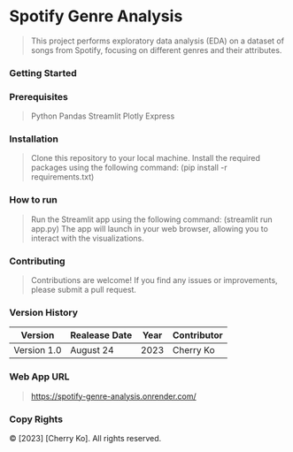 # Spotify Genre Analysis
> This project performs exploratory data analysis (EDA) on a dataset of songs from Spotify, focusing on different genres and their attributes.


### Getting Started

### Prerequisites
> Python 
> Pandas 
> Streamlit 
> Plotly Express 

### Installation
> Clone this repository to your local machine.
> Install the required packages using the following command: (pip install -r requirements.txt)


### How to run
> Run the Streamlit app using the following command: (streamlit run app.py)
> The app will launch in your web browser, allowing you to interact with the visualizations.

### Contributing
> Contributions are welcome! If you find any issues or improvements, please submit a pull request.

### Version History
|Version|Realease Date|Year|Contributor|
|-------|-------------|----|-----------|
|Version 1.0|August 24|2023|Cherry Ko|

### Web App URL 
> https://spotify-genre-analysis.onrender.com/

### Copy Rights
© [2023] [Cherry Ko]. All rights reserved.
